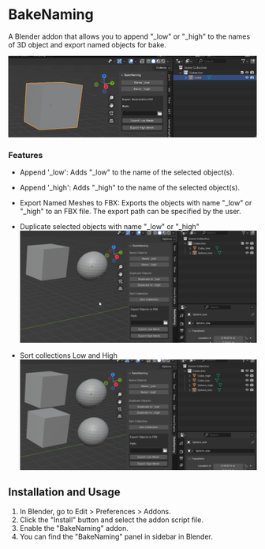 # BakeNaming

A Blender addon that allows you to append "_low" or "_high" to the names of 3D object and export named objects for bake.

![Addon](img/addon.gif)

### Features
- Append '_low': Adds "_low" to the name of the selected object(s).
- Append '_high': Adds "_high" to the name of the selected object(s).
- Export Named Meshes to FBX: Exports the objects with name "_low" or "_high" to an FBX file. The export path can be specified by the user.

- Duplicate selected objects with name "_low" or "_high"
![duplicate](img/duplicate.gif)

- Sort collections Low and High
![sort](img/sort.gif)

## Installation and Usage

1. In Blender, go to Edit > Preferences > Addons.
2. Click the "Install" button and select the addon script file.
3. Enable the "BakeNaming" addon.
4. You can find the "BakeNaming" panel in sidebar in Blender.